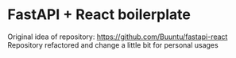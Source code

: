 # FastAPI + React boilerplate

Original idea of repository: https://github.com/Buuntu/fastapi-react
Repository refactored and change a little bit for personal usages